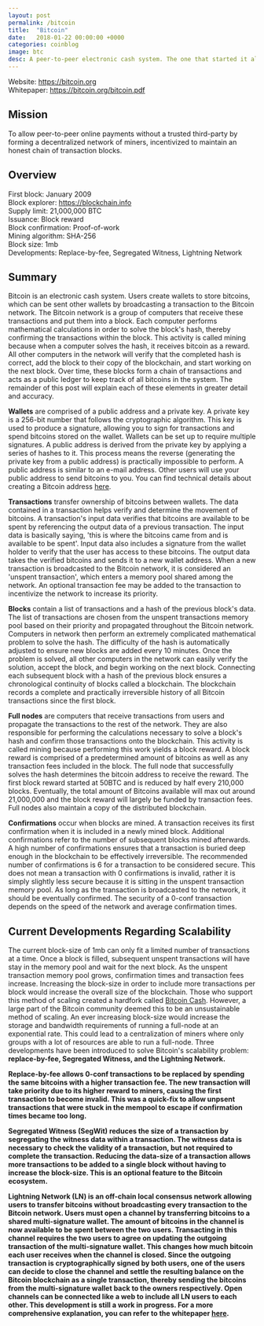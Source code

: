 ```yaml
---
layout: post
permalink: /bitcoin
title:  "Bitcoin"
date:   2018-01-22 00:00:00 +0000
categories: coinblog
image: btc
desc: A peer-to-peer electronic cash system. The one that started it all. Bitcoin (BTC).
---
```

Website: <a href="https://bitcoin.org">https://bitcoin.org</a><br>
Whitepaper: <a href="https://bitcoin.org/bitcoin.pdf">https://bitcoin.org/bitcoin.pdf</a>

<h2>Mission</h2>
To allow peer-to-peer online payments without a trusted third-party by forming a decentralized network of miners, incentivized to maintain an honest chain of transaction blocks.

<h2>Overview</h2>
First block: January 2009<br>
Block explorer: <a href="https://blockchain.info">https://blockchain.info</a><br>
Supply limit: 21,000,000 BTC<br>
Issuance: Block reward<br>
Block confirmation: Proof-of-work<br>
Mining algorithm: SHA-256<br>
Block size: 1mb<br>
Developments: Replace-by-fee, Segregated Witness, Lightning Network

<h2>Summary</h2>
Bitcoin is an electronic cash system. Users create wallets to store bitcoins, which can be sent other wallets by broadcasting a transaction to the Bitcoin network. The Bitcoin network is a group of computers that receive these transactions and put them into a block. Each computer performs mathematical calculations in order to solve the block's hash, thereby confirming the transactions within the block. This activity is called mining because when a computer solves the hash, it receives bitcoin as a reward. All other computers in the network will verify that the completed hash is correct, add the block to their copy of the blockchain, and start working on the next block. Over time, these blocks form a chain of transactions and acts as a public ledger to keep track of all bitcoins in the system. The remainder of this post will explain each of these elements in greater detail and accuracy.

<b>Wallets</b> are comprised of a public address and a private key. A private key is a 256-bit number that follows the cryptographic algorithm. This key is used to produce a signature, allowing you to sign for transactions and spend bitcoins stored on the wallet. Wallets can be set up to require multiple signatures. A public address is derived from the private key by applying a series of hashes to it. This process means the reverse (generating the private key from a public address) is practically impossible to perform. A public address is similar to an e-mail address. Other users will use your public address to send bitcoins to you. You can find technical details about creating a Bitcoin address <a href="https://en.bitcoin.it/wiki/Technical_background_of_version_1_Bitcoin_addresses">here</a>.

<b>Transactions</b> transfer ownership of bitcoins between wallets. The data contained in a transaction helps verify and determine the movement of bitcoins. A transaction's input data verifies that bitcoins are available to be spent by referencing the output data of a previous transaction. The input data is basically saying, 'this is where the bitcoins came from and is available to be spent'. Input data also includes a signature from the wallet holder to verify that the user has access to these bitcoins. The output data takes the verified bitcoins and sends it to a new wallet address. When a new transaction is broadcasted to the Bitcoin network, it is considered an 'unspent transaction', which enters a memory pool shared among the network. An optional transaction fee may be added to the transaction to incentivize the network to increase its priority.

<b>Blocks</b> contain a list of transactions and a hash of the previous block's data. The list of transactions are chosen from the unspent transactions memory pool based on their priority and propagated throughout the Bitcoin network. Computers in network then perform an extremely complicated mathematical problem to solve the hash. The difficulty of the hash is automatically adjusted to ensure new blocks are added every 10 minutes. Once the problem is solved, all other computers in the network can easily verify the solution, accept the block, and begin working on the next block. Connecting each subsequent block with a hash of the previous block ensures a chronological continuity of blocks called a blockchain. The blockchain records a complete and practically irreversible history of all Bitcoin transactions since the first block.

<b>Full nodes</b> are computers that receive transactions from users and propagate the transactions to the rest of the network. They are also responsible for performing the calculations necessary to solve a block's hash and confirm those transactions onto the blockchain. This activity is called mining because performing this work yields a block reward. A block reward is comprised of a predetermined amount of bitcoins as well as any transaction fees included in the block. The full node that successfully solves the hash determines the bitcoin address to receive the reward. The first block reward started at 50BTC and is reduced by half every 210,000 blocks. Eventually, the total amount of Bitcoins available will max out around 21,000,000 and the block reward will largely be funded by transaction fees. Full nodes also maintain a copy of the distributed blockchain.

<b>Confirmations</b> occur when blocks are mined. A transaction receives its first confirmation when it is included in a newly mined block. Additional confirmations refer to the number of subsequent blocks mined afterwards. A high number of confirmations ensures that a transaction is buried deep enough in the blockchain to be effectively irreversible. The recommended number of confirmations is 6 for a transaction to be considered secure. This does not mean a transaction with 0 confirmations is invalid, rather it is simply slightly less secure because it is sitting in the unspent transaction memory pool. As long as the transaction is broadcasted to the network, it should be eventually confirmed. The security of a 0-conf transaction depends on the speed of the network and average confirmation times.


<h2>Current Developments Regarding Scalability</h2>

The current block-size of 1mb can only fit a limited number of transactions at a time. Once a block is filled, subsequent unspent transactions will have stay in the memory pool and wait for the next block. As the unspent transaction memory pool grows, confirmation times and transaction fees increase. Increasing the block-size in order to include more transactions per block would increase the overall size of the blockchain. Those who support this method of scaling created a hardfork called <a href="http://edwinhung.com/bitcoincash">Bitcoin Cash</a>. However, a large part of the Bitcoin community deemed this to be an unsustainable method of scaling. An ever increasing block-size would increase the storage and bandwidth requirements of running a full-node at an exponential rate. This could lead to a centralization of miners where only groups with a lot of resources are able to run a full-node. Three developments have been introduced to solve Bitcoin's scalability problem: <b>replace-by-fee, <b>Segregated Witness</b>, and the <b>Lightning Network</b>.

<b>Replace-by-fee</b> allows 0-conf transactions to be replaced by spending the same bitcoins with a higher transaction fee. The new transaction will take priority due to its higher reward to miners, causing the first transaction to become invalid. This was a quick-fix to allow unpsent transactions that were stuck in the mempool to escape if confirmation times became too long.

<b>Segregated Witness (SegWit)</b> reduces the size of a transaction by segregating the witness data within a transaction. The witness data is necessary to check the validity of a transaction, but not required to complete the transaction. Reducing the data-size of a transaction allows more transactions to be added to a single block without having to increase the block-size. This is an optional feature to the Bitcoin ecosystem.

<b>Lightning Network (LN)</b> is an off-chain local consensus network allowing users to transfer bitcoins without broadcasting every transaction to the Bitcoin network. Users must open a channel by transferring bitcoins to a shared multi-signature wallet. The amount of bitcoins in the channel is now available to be spent between the two users. Transacting in this channel requires the two users to agree on updating the outgoing transaction of the multi-signature wallet. This changes how much bitcoin each user receives when the channel is closed. Since the outgoing transaction is cryptographically signed by both users, one of the users can decide to close the channel and settle the resulting balance on the Bitcoin blockchain as a single transaction, thereby sending the bitcoins from the multi-signature wallet back to the owners respectively. Open channels can be connected like a web to include all LN users to each other. This development is still a work in progress. For a more comprehensive explanation, you can refer to the whitepaper <a href="https://lightning.network/lightning-network-paper.pdf">here</a>.
